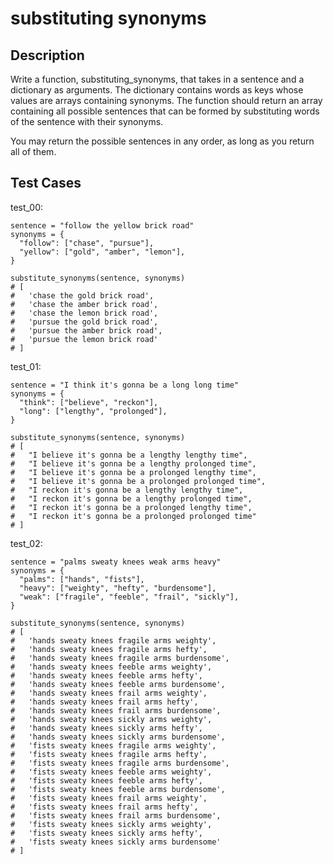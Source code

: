 # substituting synonyms

## Description

Write a function, substituting_synonyms, that takes in a sentence and a dictionary as arguments. The dictionary contains words as keys whose values are arrays containing synonyms. The function should return an array containing all possible sentences that can be formed by substituting words of the sentence with their synonyms.

You may return the possible sentences in any order, as long as you return all of them.

## Test Cases

test_00:

```text
sentence = "follow the yellow brick road"
synonyms = {
  "follow": ["chase", "pursue"],
  "yellow": ["gold", "amber", "lemon"],
}

substitute_synonyms(sentence, synonyms)
# [
#   'chase the gold brick road',
#   'chase the amber brick road',
#   'chase the lemon brick road',
#   'pursue the gold brick road',
#   'pursue the amber brick road',
#   'pursue the lemon brick road'
# ]
```

test_01:

```text
sentence = "I think it's gonna be a long long time"
synonyms = {
  "think": ["believe", "reckon"],
  "long": ["lengthy", "prolonged"],
}

substitute_synonyms(sentence, synonyms)
# [
#   "I believe it's gonna be a lengthy lengthy time",
#   "I believe it's gonna be a lengthy prolonged time",
#   "I believe it's gonna be a prolonged lengthy time",
#   "I believe it's gonna be a prolonged prolonged time",
#   "I reckon it's gonna be a lengthy lengthy time",
#   "I reckon it's gonna be a lengthy prolonged time",
#   "I reckon it's gonna be a prolonged lengthy time",
#   "I reckon it's gonna be a prolonged prolonged time"
# ]
```

test_02:

```text
sentence = "palms sweaty knees weak arms heavy"
synonyms = {
  "palms": ["hands", "fists"],
  "heavy": ["weighty", "hefty", "burdensome"],
  "weak": ["fragile", "feeble", "frail", "sickly"],
}

substitute_synonyms(sentence, synonyms)
# [
#   'hands sweaty knees fragile arms weighty',
#   'hands sweaty knees fragile arms hefty',
#   'hands sweaty knees fragile arms burdensome',
#   'hands sweaty knees feeble arms weighty',
#   'hands sweaty knees feeble arms hefty',
#   'hands sweaty knees feeble arms burdensome',
#   'hands sweaty knees frail arms weighty',
#   'hands sweaty knees frail arms hefty',
#   'hands sweaty knees frail arms burdensome',
#   'hands sweaty knees sickly arms weighty',
#   'hands sweaty knees sickly arms hefty',
#   'hands sweaty knees sickly arms burdensome',
#   'fists sweaty knees fragile arms weighty',
#   'fists sweaty knees fragile arms hefty',
#   'fists sweaty knees fragile arms burdensome',
#   'fists sweaty knees feeble arms weighty',
#   'fists sweaty knees feeble arms hefty',
#   'fists sweaty knees feeble arms burdensome',
#   'fists sweaty knees frail arms weighty',
#   'fists sweaty knees frail arms hefty',
#   'fists sweaty knees frail arms burdensome',
#   'fists sweaty knees sickly arms weighty',
#   'fists sweaty knees sickly arms hefty',
#   'fists sweaty knees sickly arms burdensome'
# ]
```
